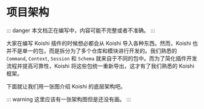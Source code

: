 # 项目架构

::: danger
本文档正在编写中，内容可能不完整或者不准确。
:::

大家在编写 Koishi 插件的时候想必都会从 Koishi 导入各种东西。然而，Koishi 也并不是单一的包，而是拆分为了多个仓库和模块进行开发的。我们熟悉的 `Command`, `Context`, `Session` 和 `Schema` 就来自于不同的包中。而为了简化插件开发流程并提高可靠性，Koishi 将这些包统一重新导出，这才有了我们熟悉的 Koishi 框架。

下面就让我们用一张图介绍 Koishi 的底层架构吧。

::: warning
这里应该有一张架构图但是还没有画。
:::

<!-- 在上图中，我们可以看到 Koishi 的核心架构分为三层：Cordis，Satori 和 Koishi：

- Cordis 是一个现代化的组合式框架。其核心理念是可逆化和插件化。
- Satori 是一个跨平台的聊天协议及其对应的 SDK 实现。
- Koishi 是一个基于 Cordis 和 Satori 的聊天机器人框架。

除此以外，还有一系列外围的工具包，为 Koishi 提供了各种内置服务和实用功能。

围绕这个架构，我们将会通过几篇文章介绍 Koishi 的设计理念：

- [可逆的插件系统](./disposable.md)：Cordis 的时间可组合性
- [从元框架到框架](./framework.md)：Cordis 的空间可组合性
- [零占用的存储](./storage.md)：模板项目的存储结构
- [深入工作区](./workspace.md)：项目管理工具 Yakumo -->
